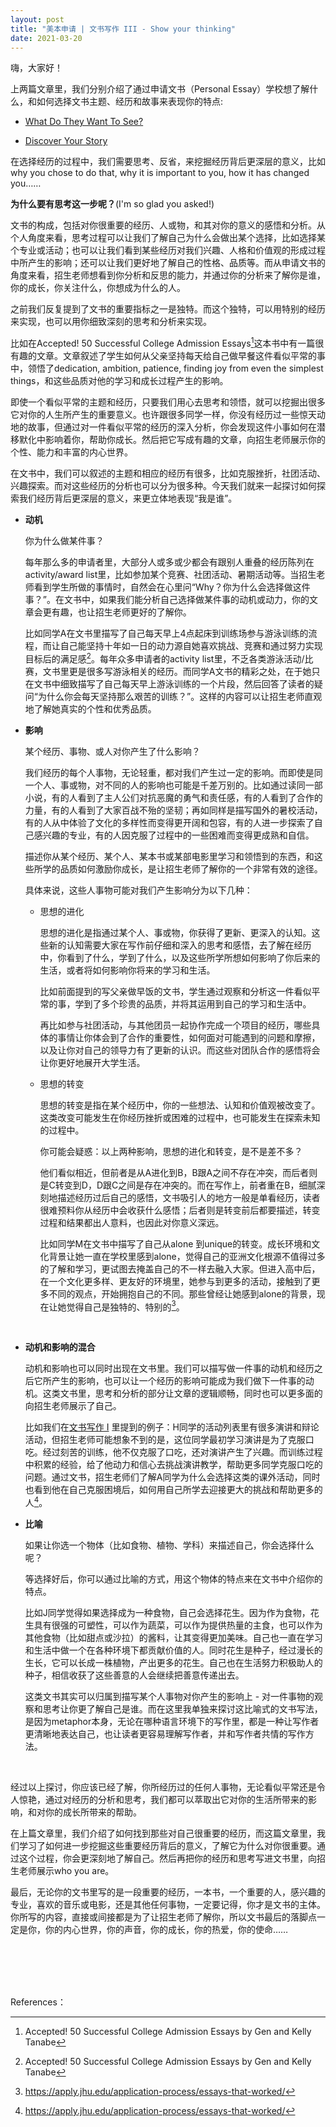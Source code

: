 ```yaml
---
layout: post
title: "美本申请 | 文书写作 III - Show your thinking"
date: 2021-03-20
---
```


嗨，大家好！

上两篇文章里，我们分别介绍了通过申请文书（Personal  Essay）学校想了解什么，和如何选择文书主题、经历和故事来表现你的特点:

+ [What Do They Want To See?](http://www.tessay.org/blog/2021/03/03/admission-essay-what-to-show)

+ [Discover Your Story](http://www.tessay.org/blog/2021/03/15/admission-essay-discover-your-story)

在选择经历的过程中，我们需要思考、反省，来挖掘经历背后更深层的意义，比如why you chose to do that, why it is important to you, how it has changed you……

**为什么要有思考这一步呢？**(I'm so glad you asked!)

文书的构成，包括对你很重要的经历、人或物，和其对你的意义的感悟和分析。从个人角度来看，思考过程可以让我们了解自己为什么会做出某个选择，比如选择某个专业或活动；也可以让我们看到某些经历对我们兴趣、人格和价值观的形成过程中所产生的影响；还可以让我们更好地了解自己的性格、品质等。而从申请文书的角度来看，招生老师想看到你分析和反思的能力，并通过你的分析来了解你是谁，你的成长，你关注什么，你想成为什么的人。

之前我们反复提到了文书的重要指标之一是独特。而这个独特，可以用特别的经历来实现，也可以用你细致深刻的思考和分析来实现。

比如在Accepted! 50 Successful College Admission Essays[^fn1]这本书中有一篇很有趣的文章。文章叙述了学生如何从父亲坚持每天给自己做早餐这件看似平常的事中，领悟了dedication, ambition, patience, finding joy from even the simplest things，和这些品质对他的学习和成长过程产生的影响。

即使一个看似平常的主题和经历，只要我们用心去思考和领悟，就可以挖掘出很多它对你的人生所产生的重要意义。也许跟很多同学一样，你没有经历过一些惊天动地的故事，但通过对一件看似平常的经历的深入分析，你会发现这件小事如何在潜移默化中影响着你，帮助你成长。然后把它写成有趣的文章，向招生老师展示你的个性、能力和丰富的内心世界。

在文书中，我们可以叙述的主题和相应的经历有很多，比如克服挫折，社团活动、兴趣探索。而对这些经历的分析也可以分为很多种。今天我们就来一起探讨如何探索我们经历背后更深层的意义，来更立体地表现“我是谁”。

+ **动机**

  你为什么做某件事？

  每年那么多的申请者里，大部分人或多或少都会有跟别人重叠的经历陈列在activity/award list里，比如参加某个竞赛、社团活动、暑期活动等。当招生老师看到学生所做的事情时，自然会在心里问“Why？你为什么会选择做这件事？”。在文书中，如果我们能分析自己选择做某件事的动机或动力，你的文章会更有趣，也让招生老师更好的了解你。

  比如同学A在文书里描写了自己每天早上4点起床到训练场参与游泳训练的流程，而让自己能坚持十年如一日的动力源自她喜欢挑战、竞赛和通过努力实现目标后的满足感[^fn1]。每年众多申请者的activity list里，不乏各类游泳活动/比赛，文书里更是很多写游泳相关的经历。而同学A文书的精彩之处，在于她只在文书中细致描写了自己每天早上游泳训练的一个片段，然后回答了读者的疑问“为什么你会每天坚持那么艰苦的训练？”。这样的内容可以让招生老师直观地了解她真实的个性和优秀品质。

+ **影响**

  某个经历、事物、或人对你产生了什么影响？

  我们经历的每个人事物，无论轻重，都对我们产生过一定的影响。而即使是同一个人、事或物，对不同的人的影响也可能是千差万别的。比如通过读同一部小说，有的人看到了主人公们对抗恶魔的勇气和责任感，有的人看到了合作的力量，有的人看到了大家百战不殆的坚韧；再如同样是描写国外的暑校活动，有的人从中体验了文化的多样性而变得更开阔和包容，有的人进一步探索了自己感兴趣的专业，有的人因克服了过程中的一些困难而变得更成熟和自信。

  描述你从某个经历、某个人、某本书或某部电影里学习和领悟到的东西，和这些所学的品质如何激励你成长，是让招生老师了解你的一个非常有效的途径。

  具体来说，这些人事物可能对我们产生影响分为以下几种：

  + 思想的进化

    思想的进化是指通过某个人、事或物，你获得了更新、更深入的认知。这些新的认知需要大家在写作前仔细和深入的思考和感悟，去了解在经历中，你看到了什么，学到了什么，以及这些所学所想如何影响了你后来的生活，或者将如何影响你将来的学习和生活。

    比如前面提到的写父亲做早饭的文书，学生通过观察和分析这一件看似平常的事，学到了多个珍贵的品质，并将其运用到自己的学习和生活中。

    再比如参与社团活动，与其他团员一起协作完成一个项目的经历，哪些具体的事情让你体会到了合作的重要性，如何面对可能遇到的问题和摩擦，以及让你对自己的领导力有了更新的认识。而这些对团队合作的感悟将会让你更好地展开大学生活。

  + 思想的转变

    思想的转变是指在某个经历中，你的一些想法、认知和价值观被改变了。这类改变可能发生在你经历挫折或困难的过程中，也可能发生在探索未知的过程中。

    你可能会疑惑：以上两种影响，思想的进化和转变，是不是差不多？

    他们看似相近，但前者是从A进化到B，B跟A之间不存在冲突，而后者则是C转变到D，D跟C之间是存在冲突的。而在写作上，前者重在B，细腻深刻地描述经历过后自己的感悟，文书吸引人的地方一般是单看经历，读者很难预料你从经历中会收获什么感悟；后者则是转变前后都要描述，转变过程和结果都出人意料，也因此对你意义深远。

    比如同学M在文书中描写了自己从alone 到unique的转变。成长环境和文化背景让她一直在学校里感到alone，觉得自己的亚洲文化根源不值得过多的了解和学习，更试图去掩盖自己的不一样去融入大家。但进入高中后，在一个文化更多样、更友好的环境里，她参与到更多的活动，接触到了更多不同的观点，开始拥抱自己的不同。那些曾经让她感到alone的背景，现在让她觉得自己是独特的、特别的[^fn2]。

<br>

+ **动机和影响的混合**

  动机和影响也可以同时出现在文书里。我们可以描写做一件事的动机和经历之后它所产生的影响，也可以让一个经历的影响可能成为我们做下一件事的动机。这类文书里，思考和分析的部分让文章的逻辑顺畅，同时也可以更多面的向招生老师展示了自己。

  比如我们在[文书写作 I](http://www.tessay.org/blog/2021/03/03/admission-essay-what-to-show) 里提到的例子：H同学的活动列表里有很多演讲和辩论活动，但招生老师可能想象不到的是，这位同学最初学习演讲是为了克服口吃。经过刻苦的训练，他不仅克服了口吃，还对演讲产生了兴趣。而训练过程中积累的经验，给了他动力和信心去挑战演讲教学，帮助更多同学克服口吃的问题。通过文书，招生老师们了解A同学为什么会选择这类的课外活动，同时也看到他在自己克服困境后，如何用自己所学去迎接更大的挑战和帮助更多的人[^fn2]。

+ **比喻**

  如果让你选一个物体（比如食物、植物、学科）来描述自己，你会选择什么呢？

  等选择好后，你可以通过比喻的方式，用这个物体的特点来在文书中介绍你的特点。

  比如J同学觉得如果选择成为一种食物，自己会选择花生。因为作为食物，花生具有很强的可塑性，可以作为蔬菜，可以作为提供热量的主食，也可以作为其他食物（比如甜点或沙拉）的酱料，让其变得更加美味。自己也一直在学习和生活中做一个在各种环境下都贡献价值的人。同时花生是种子，经过漫长的生长，它可以长成一株植物，产出更多的花生。自己也在生活努力积极助人的种子，相信收获了这些善意的人会继续把善意传递出去。

  这类文书其实可以归属到描写某个人事物对你产生的影响上 - 对一件事物的观察和思考让你更了解自己是谁。而在这里我单独来探讨这比喻式的文书写法，是因为metaphor本身，无论在哪种语言环境下的写作里，都是一种让写作者更清晰地表达自己，也让读者更容易理解写作者，并和写作者共情的写作方法。

<br>

经过以上探讨，你应该已经了解，你所经历过的任何人事物，无论看似平常还是令人惊艳，通过对经历的分析和思考，我们都可以萃取出它对你的生活所带来的影响，和对你的成长所带来的帮助。

在上篇文章里，我们介绍了如何找到那些对自己很重要的经历，而这篇文章里，我们学习了如何进一步挖掘这些重要经历背后的意义，了解它为什么对你很重要。通过这个过程，你会更深刻地了解自己。然后再把你的经历和思考写进文书里，向招生老师展示who you are。

最后，无论你的文书里写的是一段重要的经历，一本书，一个重要的人，感兴趣的专业，喜欢的音乐或电影，还是其他任何事物，一定要记得，你才是文书的主体。你所写的内容，直接或间接都是为了让招生老师了解你，所以文书最后的落脚点一定是你，你的内心世界，你的声音，你的成长，你的热爱，你的使命……

<br>
<br>
<br>
<br>


References：

[^fn1]: Accepted! 50 Successful College Admission Essays by Gen and Kelly Tanabe

[^fn2]: https://apply.jhu.edu/application-process/essays-that-worked/
